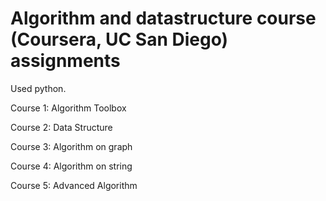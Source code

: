 # Algorithm and datastructure course (Coursera, UC San Diego) assignments

Used python.

Course 1: Algorithm Toolbox

Course 2: Data Structure

Course 3: Algorithm on graph

Course 4: Algorithm on string

Course 5: Advanced Algorithm

